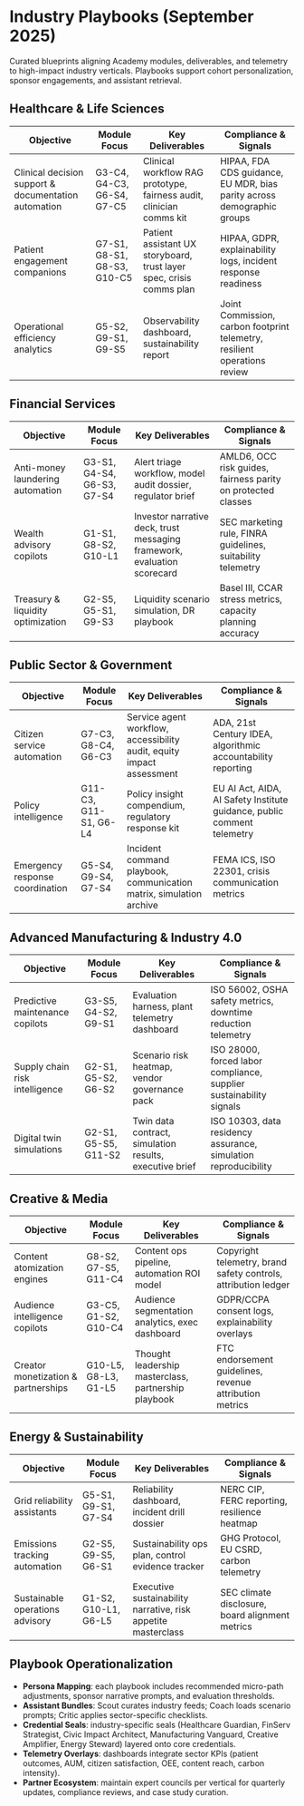 ﻿# Industry Playbooks (September 2025)

Curated blueprints aligning Academy modules, deliverables, and telemetry to high-impact industry verticals. Playbooks support cohort personalization, sponsor engagements, and assistant retrieval.

## Healthcare & Life Sciences
| Objective | Module Focus | Key Deliverables | Compliance & Signals |
| --- | --- | --- | --- |
| Clinical decision support & documentation automation | G3-C4, G4-C3, G6-S4, G7-C5 | Clinical workflow RAG prototype, fairness audit, clinician comms kit | HIPAA, FDA CDS guidance, EU MDR, bias parity across demographic groups |
| Patient engagement companions | G7-S1, G8-S1, G8-S3, G10-C5 | Patient assistant UX storyboard, trust layer spec, crisis comms plan | HIPAA, GDPR, explainability logs, incident response readiness |
| Operational efficiency analytics | G5-S2, G9-S1, G9-S5 | Observability dashboard, sustainability report | Joint Commission, carbon footprint telemetry, resilient operations review |

## Financial Services
| Objective | Module Focus | Key Deliverables | Compliance & Signals |
| --- | --- | --- | --- |
| Anti-money laundering automation | G3-S1, G4-S4, G6-S3, G7-S4 | Alert triage workflow, model audit dossier, regulator brief | AMLD6, OCC risk guides, fairness parity on protected classes |
| Wealth advisory copilots | G1-S1, G8-S2, G10-L1 | Investor narrative deck, trust messaging framework, evaluation scorecard | SEC marketing rule, FINRA guidelines, suitability telemetry |
| Treasury & liquidity optimization | G2-S5, G5-S1, G9-S3 | Liquidity scenario simulation, DR playbook | Basel III, CCAR stress metrics, capacity planning accuracy |

## Public Sector & Government
| Objective | Module Focus | Key Deliverables | Compliance & Signals |
| --- | --- | --- | --- |
| Citizen service automation | G7-C3, G8-C4, G6-C3 | Service agent workflow, accessibility audit, equity impact assessment | ADA, 21st Century IDEA, algorithmic accountability reporting |
| Policy intelligence | G11-C3, G11-S1, G6-L4 | Policy insight compendium, regulatory response kit | EU AI Act, AIDA, AI Safety Institute guidance, public comment telemetry |
| Emergency response coordination | G5-S4, G9-S4, G7-S4 | Incident command playbook, communication matrix, simulation archive | FEMA ICS, ISO 22301, crisis communication metrics |

## Advanced Manufacturing & Industry 4.0
| Objective | Module Focus | Key Deliverables | Compliance & Signals |
| --- | --- | --- | --- |
| Predictive maintenance copilots | G3-S5, G4-S2, G9-S1 | Evaluation harness, plant telemetry dashboard | ISO 56002, OSHA safety metrics, downtime reduction telemetry |
| Supply chain risk intelligence | G2-S1, G5-S2, G6-S2 | Scenario risk heatmap, vendor governance pack | ISO 28000, forced labor compliance, supplier sustainability signals |
| Digital twin simulations | G2-S1, G5-S5, G11-S2 | Twin data contract, simulation results, executive brief | ISO 10303, data residency assurance, simulation reproducibility |

## Creative & Media
| Objective | Module Focus | Key Deliverables | Compliance & Signals |
| --- | --- | --- | --- |
| Content atomization engines | G8-S2, G7-S5, G11-C4 | Content ops pipeline, automation ROI model | Copyright telemetry, brand safety controls, attribution ledger |
| Audience intelligence copilots | G3-C5, G1-S2, G10-C4 | Audience segmentation analytics, exec dashboard | GDPR/CCPA consent logs, explainability overlays |
| Creator monetization & partnerships | G10-L5, G8-L3, G1-L5 | Thought leadership masterclass, partnership playbook | FTC endorsement guidelines, revenue attribution metrics |

## Energy & Sustainability
| Objective | Module Focus | Key Deliverables | Compliance & Signals |
| --- | --- | --- | --- |
| Grid reliability assistants | G5-S1, G9-S1, G7-S4 | Reliability dashboard, incident drill dossier | NERC CIP, FERC reporting, resilience heatmap |
| Emissions tracking automation | G2-S5, G9-S5, G6-S1 | Sustainability ops plan, control evidence tracker | GHG Protocol, EU CSRD, carbon telemetry |
| Sustainable operations advisory | G1-S2, G10-L1, G6-L5 | Executive sustainability narrative, risk appetite masterclass | SEC climate disclosure, board alignment metrics |

## Playbook Operationalization
- **Persona Mapping**: each playbook includes recommended micro-path adjustments, sponsor narrative prompts, and evaluation thresholds.
- **Assistant Bundles**: Scout curates industry feeds; Coach loads scenario prompts; Critic applies sector-specific checklists.
- **Credential Seals**: industry-specific seals (Healthcare Guardian, FinServ Strategist, Civic Impact Architect, Manufacturing Vanguard, Creative Amplifier, Energy Steward) layered onto core credentials.
- **Telemetry Overlays**: dashboards integrate sector KPIs (patient outcomes, AUM, citizen satisfaction, OEE, content reach, carbon intensity).
- **Partner Ecosystem**: maintain expert councils per vertical for quarterly updates, compliance reviews, and case study curation.

